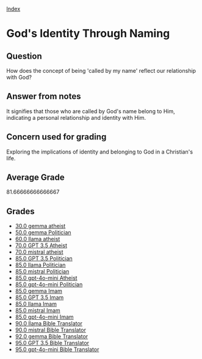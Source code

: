 
[Index](../../index.md)
# God's Identity Through Naming
## Question
How does the concept of being 'called by my name' reflect our relationship with God?

## Answer from notes
It signifies that those who are called by God's name belong to Him, indicating a personal relationship and identity with Him.

## Concern used for grading
Exploring the implications of identity and belonging to God in a Christian's life.

## Average Grade
81.66666666666667

## Grades
 * [30.0 gemma atheist](../answers/gemma_atheist/God_s_Identity_Through_Naming.md)
 * [50.0 gemma Politician](../answers/gemma_Politician/God_s_Identity_Through_Naming.md)
 * [60.0 llama atheist](../answers/llama_atheist/God_s_Identity_Through_Naming.md)
 * [70.0 GPT 3.5 Atheist](../answers/GPT_3.5_Atheist/God_s_Identity_Through_Naming.md)
 * [70.0 mistral atheist](../answers/mistral_atheist/God_s_Identity_Through_Naming.md)
 * [85.0 GPT 3.5 Politician](../answers/GPT_3.5_Politician/God_s_Identity_Through_Naming.md)
 * [85.0 llama Politician](../answers/llama_Politician/God_s_Identity_Through_Naming.md)
 * [85.0 mistral Politician](../answers/mistral_Politician/God_s_Identity_Through_Naming.md)
 * [85.0 gpt-4o-mini Atheist](../answers/gpt-4o-mini_Atheist/God_s_Identity_Through_Naming.md)
 * [85.0 gpt-4o-mini Politician](../answers/gpt-4o-mini_Politician/God_s_Identity_Through_Naming.md)
 * [85.0 gemma Imam](../answers/gemma_Imam/God_s_Identity_Through_Naming.md)
 * [85.0 GPT 3.5 Imam](../answers/GPT_3.5_Imam/God_s_Identity_Through_Naming.md)
 * [85.0 llama Imam](../answers/llama_Imam/God_s_Identity_Through_Naming.md)
 * [85.0 mistral Imam](../answers/mistral_Imam/God_s_Identity_Through_Naming.md)
 * [85.0 gpt-4o-mini Imam](../answers/gpt-4o-mini_Imam/God_s_Identity_Through_Naming.md)
 * [90.0 llama Bible Translator](../answers/llama_Bible_Translator/God_s_Identity_Through_Naming.md)
 * [90.0 mistral Bible Translator](../answers/mistral_Bible_Translator/God_s_Identity_Through_Naming.md)
 * [92.0 gemma Bible Translator](../answers/gemma_Bible_Translator/God_s_Identity_Through_Naming.md)
 * [95.0 GPT 3.5 Bible Translator](../answers/GPT_3.5_Bible_Translator/God_s_Identity_Through_Naming.md)
 * [95.0 gpt-4o-mini Bible Translator](../answers/gpt-4o-mini_Bible_Translator/God_s_Identity_Through_Naming.md)
